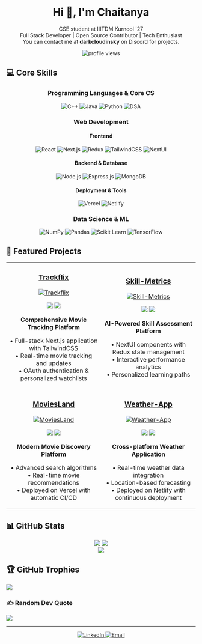 <h1 align="center">Hi 👋, I'm Chaitanya</h1>
<p align="center">
CSE student at IIITDM Kurnool '27<br>
Full Stack Developer | Open Source Contributor | Tech Enthusiast<br>
You can contact me at <b>darkcloudinsky</b> on Discord for projects.
</p>

<p align="center">
  <img src="https://komarev.com/ghpvc/?username=ChaitanyaJx&label=Profile%20views&color=0e75b6&style=flat" alt="profile views" />
</p>

## 💻 Core Skills

<div align="center">

### Programming Languages & Core CS
![C++](https://img.shields.io/badge/C++-1a1b27?style=for-the-badge&logo=cplusplus&logoColor=00599C)
![Java](https://img.shields.io/badge/Java-1a1b27?style=for-the-badge&logo=java&logoColor=ED8B00)
![Python](https://img.shields.io/badge/Python-1a1b27?style=for-the-badge&logo=python&logoColor=3776AB)
![DSA](https://img.shields.io/badge/DSA-1a1b27?style=for-the-badge&logo=thealgorithms&logoColor=white)

### Web Development
#### Frontend
![React](https://img.shields.io/badge/React-1a1b27?style=for-the-badge&logo=react&logoColor=61DAFB)
![Next.js](https://img.shields.io/badge/Next.js-1a1b27?style=for-the-badge&logo=next.js&logoColor=white)
![Redux](https://img.shields.io/badge/Redux-1a1b27?style=for-the-badge&logo=redux&logoColor=764ABC)
![TailwindCSS](https://img.shields.io/badge/Tailwind-1a1b27?style=for-the-badge&logo=tailwind-css&logoColor=38B2AC)
![NextUI](https://img.shields.io/badge/NextUI-1a1b27?style=for-the-badge&logo=next.js&logoColor=white)

#### Backend & Database
![Node.js](https://img.shields.io/badge/Node.js-1a1b27?style=for-the-badge&logo=node.js&logoColor=43853D)
![Express.js](https://img.shields.io/badge/Express.js-1a1b27?style=for-the-badge&logo=express&logoColor=white)
![MongoDB](https://img.shields.io/badge/MongoDB-1a1b27?style=for-the-badge&logo=mongodb&logoColor=4EA94B)

#### Deployment & Tools
![Vercel](https://img.shields.io/badge/Vercel-1a1b27?style=for-the-badge&logo=vercel&logoColor=white)
![Netlify](https://img.shields.io/badge/Netlify-1a1b27?style=for-the-badge&logo=netlify&logoColor=00C7B7)

### Data Science & ML
![NumPy](https://img.shields.io/badge/NumPy-1a1b27?style=for-the-badge&logo=numpy&logoColor=013243)
![Pandas](https://img.shields.io/badge/Pandas-1a1b27?style=for-the-badge&logo=pandas&logoColor=150458)
![Scikit Learn](https://img.shields.io/badge/Scikit_Learn-1a1b27?style=for-the-badge&logo=scikit-learn&logoColor=F7931E)
![TensorFlow](https://img.shields.io/badge/TensorFlow-1a1b27?style=for-the-badge&logo=tensorflow&logoColor=FF6F00)

</div>

## 🚀 Featured Projects

<div align="center">
<table>
<tr>
<td width="50%">
<h3 align="center"><a href="https://github.com/ChaitanyaJx/Trackflix" target="_blank">Trackflix</a></h3>
<div align="center">
<a href="https://github.com/ChaitanyaJx/Trackflix" target="_blank"><img src="https://img.shields.io/badge/CODE-1a1b27?style=for-the-badge&logo=github&logoColor=white" alt="Trackflix"/></a>
<p>
<img src="https://img.shields.io/badge/Next.js-1a1b27?style=flat&logo=next.js&logoColor=white"/>
<img src="https://img.shields.io/badge/TailwindCSS-1a1b27?style=flat&logo=tailwind-css&logoColor=38B2AC"/>
</p>
<p><strong>Comprehensive Movie Tracking Platform</strong></p>
<p>• Full-stack Next.js application with TailwindCSS<br>• Real-time movie tracking and updates<br>• OAuth authentication & personalized watchlists</p>
</div>
</td>
<td width="50%">
<h3 align="center"><a href="https://github.com/ChaitanyaJx/Skill-Metrics" target="_blank">Skill-Metrics</a></h3>
<div align="center">
<a href="https://github.com/ChaitanyaJx/Skill-Metrics" target="_blank"><img src="https://img.shields.io/badge/CODE-1a1b27?style=for-the-badge&logo=github&logoColor=white" alt="Skill-Metrics"/></a>
<p>
<img src="https://img.shields.io/badge/NextUI-1a1b27?style=flat&logo=next.js&logoColor=white"/>
<img src="https://img.shields.io/badge/Redux-1a1b27?style=flat&logo=redux&logoColor=764ABC"/>
</p>
<p><strong>AI-Powered Skill Assessment Platform</strong></p>
<p>• NextUI components with Redux state management<br>• Interactive performance analytics<br>• Personalized learning paths</p>
</div>
</td>
</tr>

<tr>
<td width="50%">
<h3 align="center"><a href="https://github.com/ChaitanyaJx/MoviesLand" target="_blank">MoviesLand</a></h3>
<div align="center">
<a href="https://github.com/ChaitanyaJx/MoviesLand" target="_blank"><img src="https://img.shields.io/badge/CODE-1a1b27?style=for-the-badge&logo=github&logoColor=white" alt="MoviesLand"/></a>
<p>
<img src="https://img.shields.io/badge/React-1a1b27?style=flat&logo=react&logoColor=61DAFB"/>
<img src="https://img.shields.io/badge/Vercel-1a1b27?style=flat&logo=vercel&logoColor=white"/>
</p>
<p><strong>Modern Movie Discovery Platform</strong></p>
<p>• Advanced search algorithms<br>• Real-time movie recommendations<br>• Deployed on Vercel with automatic CI/CD</p>
</div>
</td>
<td width="50%">
<h3 align="center"><a href="https://github.com/ChaitanyaJx/Weather-App" target="_blank">Weather-App</a></h3>
<div align="center">
<a href="https://github.com/ChaitanyaJx/Weather-App" target="_blank"><img src="https://img.shields.io/badge/CODE-1a1b27?style=for-the-badge&logo=github&logoColor=white" alt="Weather-App"/></a>
<p>
<img src="https://img.shields.io/badge/React-1a1b27?style=flat&logo=react&logoColor=61DAFB"/>
<img src="https://img.shields.io/badge/Netlify-1a1b27?style=flat&logo=netlify&logoColor=00C7B7"/>
</p>
<p><strong>Cross-platform Weather Application</strong></p>
<p>• Real-time weather data integration<br>• Location-based forecasting<br>• Deployed on Netlify with continuous deployment</p>
</div>
</td>
</tr>
</table>
</div>

## 📊 GitHub Stats

<div align="center">
  
![](https://github-readme-stats.vercel.app/api?username=ChaitanyaJx&theme=github_dark&hide_border=true&include_all_commits=true&count_private=true)
![](https://github-readme-streak-stats.herokuapp.com/?user=ChaitanyaJx&theme=github_dark&hide_border=true)<br/>
![](https://github-readme-stats.vercel.app/api/top-langs/?username=ChaitanyaJx&theme=github_dark&hide_border=true&include_all_commits=true&count_private=true&layout=compact)

</div>

## 🏆 GitHub Trophies
![](https://github-profile-trophy.vercel.app/?username=ChaitanyaJx&theme=darkhub&no-frame=true&no-bg=false&margin-w=4)

### ✍️ Random Dev Quote
![](https://quotes-github-readme.vercel.app/api?type=horizontal&theme=dark)

---

<p align="center">
  <a href="https://www.linkedin.com/in/chaitanya-jambhulkar-895991229/">
    <img src="https://img.shields.io/badge/LinkedIn-1a1b27?style=for-the-badge&logo=linkedin&logoColor=0077B5" alt="LinkedIn"/>
  </a>
  <a href="mailto:chaitanyajambhulkar768@gmail.com">
    <img src="https://img.shields.io/badge/Email-1a1b27?style=for-the-badge&logo=gmail&logoColor=D14836" alt="Email"/>
  </a>
</p>
